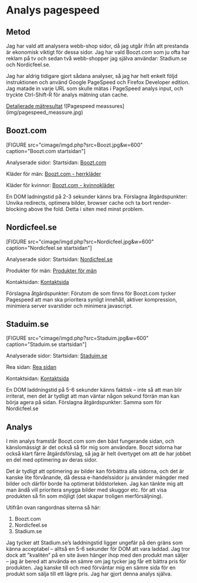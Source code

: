 # Analys pagespeed

## Metod
Jag har vald att analysera webb-shop sidor, då jag utgår ifrån att prestanda är ekonomisk viktigt för dessa sidor. Jag har vald Boozt.com som ju ofta har reklam på tv och sedan två webb-shopper jag själva användar: Stadium.se och Nordicfeel.se.

Jag har aldrig tidigare gjort sådana analyser, så jag har helt enkelt följd instruktionen och använd Google PageSpeed och Firefox Developer edition. Jag matade in varje URL som skulle mätas i PageSpeed analys input, och tryckte Ctrl-Shift-R för analys mätning utan cache.

<a href="../img/pagespeeddetails.xls" type="vnd.ms-excel">Detaljerade mätresultat</a>
![Pagespeed meassures] (img/pagespeed_meassure.jpg)



## Boozt.com

[FIGURE src="cimage/imgd.php?src=Boozt.jpg&w=600" caption="Boozt.com startsidan"]


Analyserade sidor:
Startsidan:             [Boozt.com](https://www.boozt.com/index)

Kläder för män:         [Boozt.com - herrkläder](https://www.boozt.com/se/sv/klader-for-man/rea)

Kläder för kvinnor:     [Boozt.com - kvinnokläder](https://www.boozt.com/se/sv/klader-for-kvinnor)


En DOM ladningstid på 2-3 sekunder känns bra.
Förslagna åtgärdspunkter: Unvika redirects, optimera bilder, browser cache och ta bort render-blocking above the fold. Detta i siten med minst problem.


## Nordicfeel.se
[FIGURE src="cimage/imgd.php?src=Nordicfeel.jpg&w=600" caption="Nordicfeel.se startsidan"]


Analyserade sidor:
Startsidan:                 [Nordicfeel.se](https://www.nordicfeel.se)

Produkter för män:          [Produkter för män](https://www.nordicfeel.se/man)

Kontaktsidan:               [Kontaktsida](https://www.nordicfeel.se/kundservice)

Förslagna åtgärdspunkter: Förutom de som finns för Boozt.com tycker Pagespeed att man ska prioritera synligt innehåll, aktiver kompression, minimiera server svarstider och minimera javascript.

## Staduim.se
[FIGURE src="cimage/imgd.php?src=Staduim.jpg&w=600" caption="Staduim.se startsidan"]

Analyserade sidor:
Startsidan:                 [Staduim.se](https://www.stadium.se/)

Rea sidan:                  [Rea sidan](https://www.stadium.se/cms/xmas-sale?icid=homepage-xmas-sale-hero)

Kontaktsidan:               [Kontaktsida](https://www.stadium.se/kontakta-oss)

En DOM laddningstid på 5-6 sekunder känns faktisk – inte så att man blir irriterat, men det är tydligt att man väntar någon sekund förrän man kan börja agera på sidan.
Förslagna åtgärdspunkter: Samma som för Nordicfeel.se

## Analys
I min analys framstår Boozt.com som den bäst fungerande sidan, och känslomässigt är det också så för mig som användare. Boozt sidorna har också klart färre åtgärdsförslag, så jag är helt övertyget om att de har jobbet en del med optimering av deras sidor.

Det är tydligt att optimering av bilder kan förbättra alla sidorna, och det är kanske lite förvånande, då dessa e-handelssidor ju använder mängder med bilder och därför borde ha optimerat bildstorleken. Jag kan tänkte mig att man ändå vill prioritera snygga bilder med skuggor etc. för att visa produkten så fin som möjligt (det skapar troligen merförsäljning).

Utifrån ovan rangordnas siterna så här:
1. Boozt.com
2. Nordicfeel.se
3. Stadium.se

Jag tycker att Stadium.se’s laddningstid ligger ungefär på den gräns som känna acceptabel – alltså en 5-6 sekunder för DOM att vara laddad. Jag tror dock att ”kvalitén” på en site även hänger ihop med den produkt man säljer – jag är bered att använda en sämre om jag tycker jag får ett bättra pris för produkten. Jag kanske till och med förväntar mig en sämre sida för en produkt som sälja till ett lägre pris.
Jag har gjort denna analys själva.
